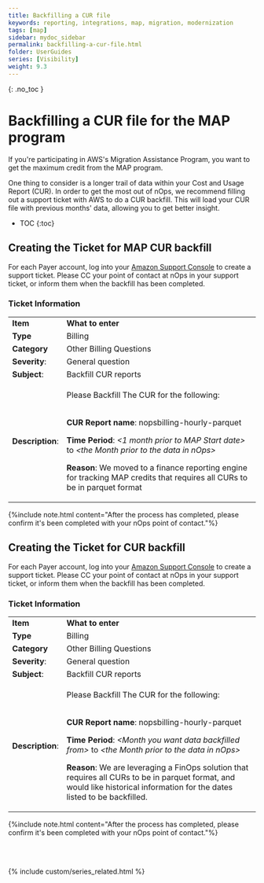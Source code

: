 ```yaml
---
title: Backfilling a CUR file
keywords: reporting, integrations, map, migration, modernization
tags: [map]
sidebar: mydoc_sidebar
permalink: backfilling-a-cur-file.html
folder: UserGuides
series: [Visibility]
weight: 9.3
---
```


{: .no_toc }

# Backfilling a CUR file for the MAP program #

If you're participating in AWS's Migration Assistance Program, you want to get the maximum credit from the MAP program.

One thing to consider is a longer trail of data within your Cost and Usage Report (CUR).  In order to get the most out of nOps, we recommend filling out a support ticket with AWS to do a CUR backfill.  This will load your CUR file with previous months' data, allowing you to get better insight.


- TOC
{:toc}

## Creating the Ticket for MAP CUR backfill ##

For each Payer account, log into your [Amazon Support Console](https://support.console.aws.amazon.com/support) to create a support ticket.  Please CC your point of contact at nOps in your support ticket, or inform them when the backfill has been completed.

### Ticket Information ###

<table>
<tr>
<td> <b>Item</b> </td><td> <b>What to enter</b> </td>
</tr>
<tr>
<td> <b>Type</b> </td><td> Billing</td>
</tr>
<tr>
<td> <b>Category</b> </td><td> Other Billing Questions</td>
</tr>
<tr>
<td> <b>Severity</b>: </td><td> General question</td>
</tr>
<tr>
<td> <b>Subject</b>: </td><td> Backfill CUR reports</td>
</tr>
<tr>
<td> <b>Description</b>: </td>
<td>

Please Backfill The CUR for the following:<br /><br />

<b>CUR Report name</b>: nopsbilling-hourly-parquet<br />

<b>Time Period</b>: <i>&lt;1 month prior to MAP Start date&gt;</i> to <i>&lt;the Month prior to the data in nOps&gt;</i> <br />

<b>Reason</b>: We moved to a finance reporting engine for tracking MAP credits that requires all CURs to be in parquet format

</td>
</tr>
</table>

{%include note.html content="After the process has completed, please confirm it's been completed with your nOps point of contact."%}



## Creating the Ticket for CUR backfill ##

For each Payer account, log into your [Amazon Support Console](https://support.console.aws.amazon.com/support) to create a support ticket.  Please CC your point of contact at nOps in your support ticket, or inform them when the backfill has been completed.

### Ticket Information ###

<table>
<tr>
<td> <b>Item</b> </td><td> <b>What to enter</b> </td>
</tr>
<tr>
<td> <b>Type</b> </td><td> Billing</td>
</tr>
<tr>
<td> <b>Category</b> </td><td> Other Billing Questions</td>
</tr>
<tr>
<td> <b>Severity</b>: </td><td> General question</td>
</tr>
<tr>
<td> <b>Subject</b>: </td><td> Backfill CUR reports</td>
</tr>
<tr>
<td> <b>Description</b>: </td>
<td>

Please Backfill The CUR for the following:<br /><br />

<b>CUR Report name</b>: nopsbilling-hourly-parquet<br />

<b>Time Period</b>: <i>&lt;Month you want data backfilled from&gt;</i> to <i>&lt;the Month prior to the data in nOps&gt;</i> <br />

<b>Reason</b>: We are leveraging a FinOps solution that requires all CURs to be in parquet format, and would like historical information for the dates listed to be backfilled.

</td>
</tr>
</table>




{%include note.html content="After the process has completed, please confirm it's been completed with your nOps point of contact."%}


<br/><br/>

{% include custom/series_related.html %}